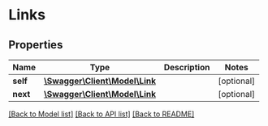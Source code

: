# Links

## Properties
Name | Type | Description | Notes
------------ | ------------- | ------------- | -------------
**self** | [**\Swagger\Client\Model\Link**](Link.md) |  | [optional] 
**next** | [**\Swagger\Client\Model\Link**](Link.md) |  | [optional] 

[[Back to Model list]](../README.md#documentation-for-models) [[Back to API list]](../README.md#documentation-for-api-endpoints) [[Back to README]](../README.md)


